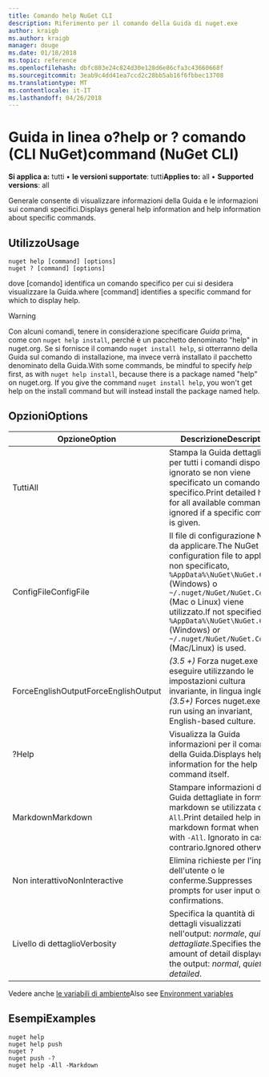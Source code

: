 ```yaml
---
title: Comando help NuGet CLI
description: Riferimento per il comando della Guida di nuget.exe
author: kraigb
ms.author: kraigb
manager: douge
ms.date: 01/18/2018
ms.topic: reference
ms.openlocfilehash: dbfc803e24c824d30e128d6e86cfa3c43660668f
ms.sourcegitcommit: 3eab9c4dd41ea7ccd2c28bb5ab16f6fbbec13708
ms.translationtype: MT
ms.contentlocale: it-IT
ms.lasthandoff: 04/26/2018
---
```

# <a name="help-or--command-nuget-cli"></a><span data-ttu-id="595aa-103">Guida in linea o?</span><span class="sxs-lookup"><span data-stu-id="595aa-103">help or ?</span></span> <span data-ttu-id="595aa-104">comando (CLI NuGet)</span><span class="sxs-lookup"><span data-stu-id="595aa-104">command (NuGet CLI)</span></span>

<span data-ttu-id="595aa-105">**Si applica a:** tutti &bullet; **le versioni supportate**: tutti</span><span class="sxs-lookup"><span data-stu-id="595aa-105">**Applies to:** all &bullet; **Supported versions**: all</span></span>

<span data-ttu-id="595aa-106">Generale consente di visualizzare informazioni della Guida e le informazioni sui comandi specifici.</span><span class="sxs-lookup"><span data-stu-id="595aa-106">Displays general help information and help information about specific commands.</span></span>

## <a name="usage"></a><span data-ttu-id="595aa-107">Utilizzo</span><span class="sxs-lookup"><span data-stu-id="595aa-107">Usage</span></span>

```cli
nuget help [command] [options]
nuget ? [command] [options]
```

<span data-ttu-id="595aa-108">dove [comando] identifica un comando specifico per cui si desidera visualizzare la Guida.</span><span class="sxs-lookup"><span data-stu-id="595aa-108">where [command] identifies a specific command for which to display help.</span></span>

> [!Warning]
> <span data-ttu-id="595aa-109">Con alcuni comandi, tenere in considerazione specificare *Guida* prima, come con `nuget help install`, perché è un pacchetto denominato "help" in nuget.org. Se si fornisce il comando `nuget install help`, si otterranno della Guida sul comando di installazione, ma invece verrà installato il pacchetto denominato della Guida.</span><span class="sxs-lookup"><span data-stu-id="595aa-109">With some commands, be mindful to specify *help* first, as with `nuget help install`, because there is a package named "help" on nuget.org. If you give the command `nuget install help`, you won't get help on the install command but will instead install the package named help.</span></span>

## <a name="options"></a><span data-ttu-id="595aa-110">Opzioni</span><span class="sxs-lookup"><span data-stu-id="595aa-110">Options</span></span>

| <span data-ttu-id="595aa-111">Opzione</span><span class="sxs-lookup"><span data-stu-id="595aa-111">Option</span></span> | <span data-ttu-id="595aa-112">Descrizione</span><span class="sxs-lookup"><span data-stu-id="595aa-112">Description</span></span> |
| --- | --- |
| <span data-ttu-id="595aa-113">Tutti</span><span class="sxs-lookup"><span data-stu-id="595aa-113">All</span></span> | <span data-ttu-id="595aa-114">Stampa la Guida dettagliata per tutti i comandi disponibili; ignorato se non viene specificato un comando specifico.</span><span class="sxs-lookup"><span data-stu-id="595aa-114">Print detailed help for all available commands; ignored if a specific command is given.</span></span> |
| <span data-ttu-id="595aa-115">ConfigFile</span><span class="sxs-lookup"><span data-stu-id="595aa-115">ConfigFile</span></span> | <span data-ttu-id="595aa-116">Il file di configurazione NuGet da applicare.</span><span class="sxs-lookup"><span data-stu-id="595aa-116">The NuGet configuration file to apply.</span></span> <span data-ttu-id="595aa-117">Se non specificato, `%AppData%\NuGet\NuGet.Config` (Windows) o `~/.nuget/NuGet/NuGet.Config` (Mac o Linux) viene utilizzato.</span><span class="sxs-lookup"><span data-stu-id="595aa-117">If not specified, `%AppData%\NuGet\NuGet.Config` (Windows) or `~/.nuget/NuGet/NuGet.Config` (Mac/Linux) is used.</span></span>|
| <span data-ttu-id="595aa-118">ForceEnglishOutput</span><span class="sxs-lookup"><span data-stu-id="595aa-118">ForceEnglishOutput</span></span> | <span data-ttu-id="595aa-119">*(3.5 +)*  Forza nuget.exe per eseguire utilizzando le impostazioni cultura invariante, in lingua inglese.</span><span class="sxs-lookup"><span data-stu-id="595aa-119">*(3.5+)* Forces nuget.exe to run using an invariant, English-based culture.</span></span> |
| <span data-ttu-id="595aa-120">?</span><span class="sxs-lookup"><span data-stu-id="595aa-120">Help</span></span> | <span data-ttu-id="595aa-121">Visualizza la Guida informazioni per il comando della Guida.</span><span class="sxs-lookup"><span data-stu-id="595aa-121">Displays help information for the help command itself.</span></span> |
| <span data-ttu-id="595aa-122">Markdown</span><span class="sxs-lookup"><span data-stu-id="595aa-122">Markdown</span></span> | <span data-ttu-id="595aa-123">Stampare informazioni della Guida dettagliate in formato markdown se utilizzata con `-All`.</span><span class="sxs-lookup"><span data-stu-id="595aa-123">Print detailed help in markdown format when used with `-All`.</span></span> <span data-ttu-id="595aa-124">Ignorato in caso contrario.</span><span class="sxs-lookup"><span data-stu-id="595aa-124">Ignored otherwise.</span></span> |
| <span data-ttu-id="595aa-125">Non interattivo</span><span class="sxs-lookup"><span data-stu-id="595aa-125">NonInteractive</span></span> | <span data-ttu-id="595aa-126">Elimina richieste per l'input dell'utente o le conferme.</span><span class="sxs-lookup"><span data-stu-id="595aa-126">Suppresses prompts for user input or confirmations.</span></span> |
| <span data-ttu-id="595aa-127">Livello di dettaglio</span><span class="sxs-lookup"><span data-stu-id="595aa-127">Verbosity</span></span> | <span data-ttu-id="595aa-128">Specifica la quantità di dettagli visualizzati nell'output: *normale*, *quiet*, *dettagliate*.</span><span class="sxs-lookup"><span data-stu-id="595aa-128">Specifies the amount of detail displayed in the output: *normal*, *quiet*, *detailed*.</span></span> |

<span data-ttu-id="595aa-129">Vedere anche [le variabili di ambiente](cli-ref-environment-variables.md)</span><span class="sxs-lookup"><span data-stu-id="595aa-129">Also see [Environment variables](cli-ref-environment-variables.md)</span></span>

## <a name="examples"></a><span data-ttu-id="595aa-130">Esempi</span><span class="sxs-lookup"><span data-stu-id="595aa-130">Examples</span></span>

```cli
nuget help
nuget help push
nuget ?
nuget push -?
nuget help -All -Markdown
```
